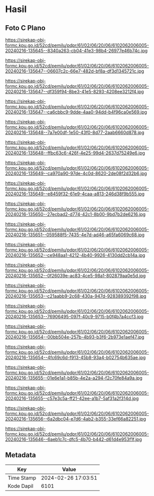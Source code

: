 # Hasil

## Foto C Plano

https://sirekap-obj-formc.kpu.go.id/52cd/pemilu/pdpr/61/02/06/20/06/6102062006005-20240216-135645--8340a263-cb04-41e3-98b4-26977e46b74c.jpg

https://sirekap-obj-formc.kpu.go.id/52cd/pemilu/pdpr/61/02/06/20/06/6102062006005-20240216-135647--06607c2c-66e7-482d-bf8a-df3d1345721c.jpg

https://sirekap-obj-formc.kpu.go.id/52cd/pemilu/pdpr/61/02/06/20/06/6102062006005-20240216-135647--df359f94-8be3-41e5-8293-4208ee3212f4.jpg

https://sirekap-obj-formc.kpu.go.id/52cd/pemilu/pdpr/61/02/06/20/06/6102062006005-20240216-135647--ca6cbbc9-9dde-4aa0-94dd-b4f96ca0e569.jpg

https://sirekap-obj-formc.kpu.go.id/52cd/pemilu/pdpr/61/02/06/20/06/6102062006005-20240216-135648--7a7e00df-1e50-43f0-8d77-2aab6660d878.jpg

https://sirekap-obj-formc.kpu.go.id/52cd/pemilu/pdpr/61/02/06/20/06/6102062006005-20240216-135648--ffbc63c6-426f-4e25-99d4-2637d75249e6.jpg

https://sirekap-obj-formc.kpu.go.id/52cd/pemilu/pdpr/61/02/06/20/06/6102062006005-20240216-135649--ca970a90-97de-4c0d-8620-2de08f2d32b6.jpg

https://sirekap-obj-formc.kpu.go.id/52cd/pemilu/pdpr/61/02/06/20/06/6102062006005-20240216-135649--e8459f32-61e9-4caa-a813-246d38f9b555.jpg

https://sirekap-obj-formc.kpu.go.id/52cd/pemilu/pdpr/61/02/06/20/06/6102062006005-20240216-135650--27ecbad2-d774-42c1-8b00-9bd7b2de6216.jpg

https://sirekap-obj-formc.kpu.go.id/52cd/pemilu/pdpr/61/02/06/20/06/6102062006005-20240216-135651--059588f5-7435-4e7d-ad46-a65fa6069c68.jpg

https://sirekap-obj-formc.kpu.go.id/52cd/pemilu/pdpr/61/02/06/20/06/6102062006005-20240216-135652--ce948aa1-4212-4b40-9926-4130dd2cb14a.jpg

https://sirekap-obj-formc.kpu.go.id/52cd/pemilu/pdpr/61/02/06/20/06/6102062006005-20240216-135652--0f26039e-ac83-4ce5-98a1-802879aa0e5d.jpg

https://sirekap-obj-formc.kpu.go.id/52cd/pemilu/pdpr/61/02/06/20/06/6102062006005-20240216-135653--c21aabb9-2c68-430a-947d-928389392f98.jpg

https://sirekap-obj-formc.kpu.go.id/52cd/pemilu/pdpr/61/02/06/20/06/6102062006005-20240216-135653--76906495-097f-40c9-9715-b0f4b7a4ccf3.jpg

https://sirekap-obj-formc.kpu.go.id/52cd/pemilu/pdpr/61/02/06/20/06/6102062006005-20240216-135654--00bb504e-257b-4b93-b3f6-2b973e1aef47.jpg

https://sirekap-obj-formc.kpu.go.id/52cd/pemilu/pdpr/61/02/06/20/06/6102062006005-20240216-135654--4fc69c6d-f913-45b8-93a4-b02754b635ae.jpg

https://sirekap-obj-formc.kpu.go.id/52cd/pemilu/pdpr/61/02/06/20/06/6102062006005-20240216-135655--01e6e1a1-b85b-4e2a-a294-f2c70fe84a9a.jpg

https://sirekap-obj-formc.kpu.go.id/52cd/pemilu/pdpr/61/02/06/20/06/6102062006005-20240216-135655--c57e3c5a-ff21-42ee-a1b7-5af31a2f314d.jpg

https://sirekap-obj-formc.kpu.go.id/52cd/pemilu/pdpr/61/02/06/20/06/6102062006005-20240216-135656--6a2dbc04-e7d6-4ab2-b355-33ef66a82251.jpg

https://sirekap-obj-formc.kpu.go.id/52cd/pemilu/pdpr/61/02/06/20/06/6102062006005-20240216-135646--6aeb1c7c-dfc5-4b70-b442-d61d4e953f1f.jpg


## Metadata

| Key        | Value               |
| ---------- | ------------------- |
| Time Stamp | 2024-02-26 17:03:51 |
| Kode Dapil | 6101                |



